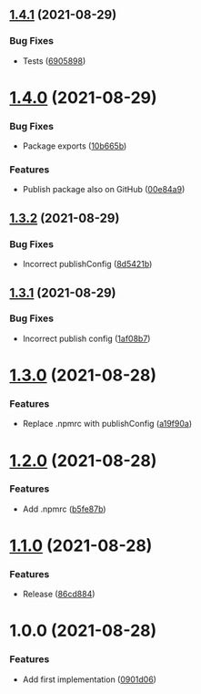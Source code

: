 ## [1.4.1](https://github.com/peerigon/sevdesk/compare/v1.4.0...v1.4.1) (2021-08-29)


### Bug Fixes

* Tests ([6905898](https://github.com/peerigon/sevdesk/commit/6905898a3c93ebf5607b427b06cb130727c284e6))

# [1.4.0](https://github.com/peerigon/sevdesk/compare/v1.3.2...v1.4.0) (2021-08-29)


### Bug Fixes

* Package exports ([10b665b](https://github.com/peerigon/sevdesk/commit/10b665baaf543647bc7e945538170123a4ad8cee))


### Features

* Publish package also on GitHub ([00e84a9](https://github.com/peerigon/sevdesk/commit/00e84a9d71ec6c8cd4a5e64a985fc51901fd8950))

## [1.3.2](https://github.com/peerigon/sevdesk/compare/v1.3.1...v1.3.2) (2021-08-29)


### Bug Fixes

* Incorrect publishConfig ([8d5421b](https://github.com/peerigon/sevdesk/commit/8d5421b17cf9169201a1cc73f873f8c390922fd6))

## [1.3.1](https://github.com/peerigon/sevdesk/compare/v1.3.0...v1.3.1) (2021-08-29)


### Bug Fixes

* Incorrect publish config ([1af08b7](https://github.com/peerigon/sevdesk/commit/1af08b7096dc8b0ac768dd2a64ac092f0627b98e))

# [1.3.0](https://github.com/peerigon/sevdesk/compare/v1.2.0...v1.3.0) (2021-08-28)


### Features

* Replace .npmrc with publishConfig ([a19f90a](https://github.com/peerigon/sevdesk/commit/a19f90a2260a9785ca11dfe29dcca075cca53043))

# [1.2.0](https://github.com/peerigon/sevdesk/compare/v1.1.0...v1.2.0) (2021-08-28)


### Features

* Add .npmrc ([b5fe87b](https://github.com/peerigon/sevdesk/commit/b5fe87be22c8f10d64d52b85f5279422ab60a393))

# [1.1.0](https://github.com/peerigon/sevdesk/compare/v1.0.0...v1.1.0) (2021-08-28)


### Features

* Release ([86cd884](https://github.com/peerigon/sevdesk/commit/86cd8847ffaf90c81ba37c3c4832c45bfd78dcdb))

# 1.0.0 (2021-08-28)


### Features

* Add first implementation ([0901d06](https://github.com/peerigon/sevdesk/commit/0901d06dc32d5e2a227258573c151cfc27b0a912))
